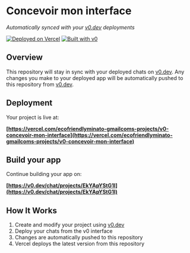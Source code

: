 # Concevoir mon interface

*Automatically synced with your [v0.dev](https://v0.dev) deployments*

[![Deployed on Vercel](https://img.shields.io/badge/Deployed%20on-Vercel-black?style=for-the-badge&logo=vercel)](https://vercel.com/ecofriendlyminato-gmailcoms-projects/v0-concevoir-mon-interface)
[![Built with v0](https://img.shields.io/badge/Built%20with-v0.dev-black?style=for-the-badge)](https://v0.dev/chat/projects/EkYApYStG1l)

## Overview

This repository will stay in sync with your deployed chats on [v0.dev](https://v0.dev).
Any changes you make to your deployed app will be automatically pushed to this repository from [v0.dev](https://v0.dev).

## Deployment

Your project is live at:

**[https://vercel.com/ecofriendlyminato-gmailcoms-projects/v0-concevoir-mon-interface](https://vercel.com/ecofriendlyminato-gmailcoms-projects/v0-concevoir-mon-interface)**

## Build your app

Continue building your app on:

**[https://v0.dev/chat/projects/EkYApYStG1l](https://v0.dev/chat/projects/EkYApYStG1l)**

## How It Works

1. Create and modify your project using [v0.dev](https://v0.dev)
2. Deploy your chats from the v0 interface
3. Changes are automatically pushed to this repository
4. Vercel deploys the latest version from this repository